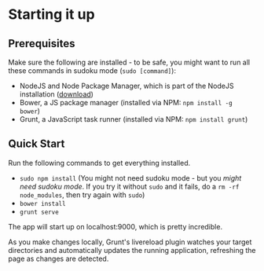 Starting it up
==============

Prerequisites
-------------
Make sure the following are installed - to be safe, you might want to run all these commands in sudoku mode (`sudo [command]`):

  * NodeJS and Node Package Manager, which is part of the NodeJS installation ([download](http://nodejs.org/download/))
  * Bower, a JS package manager (installed via NPM: ```npm install -g bower```)
  * Grunt, a JavaScript task runner (installed via NPM: ```npm install grunt```)


Quick Start
-----------
Run the following commands to get everything installed.
  
  * ```sudo npm install``` (You might not need sudoku mode - but you _might need sudoku mode_. If you try it without `sudo` and it fails, do a `rm -rf node_modules`, then try again with `sudo`)
  * ```bower install```
  * ```grunt serve```

The app will start up on localhost:9000, which is pretty incredible.

As you make changes locally, Grunt's livereload plugin watches your target directories and automatically updates
the running application, refreshing the page as changes are detected.
